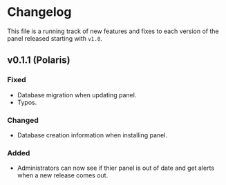 # Changelog
This file is a running track of new features and fixes to each version of the panel released starting with `v1.0`.


## v0.1.1 (Polaris)
### Fixed
* Database migration when updating panel.
* Typos.

### Changed
* Database creation information when installing panel. 

### Added
* Administrators can now see if thier panel is out of date and get alerts when a new release comes out.
